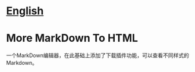 # [English](https://github.com/Bdbmzwsc/More-MarkDown-To-HTML/blob/main/README-EN.md)

# More MarkDown To HTML
一个MarkDown编辑器，在此基础上添加了下载插件功能，可以查看不同样式的Markdown。
